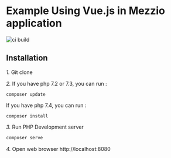 # Example Using Vue.js in Mezzio application

![ci build](https://github.com/samsonasik/mezzio-vue/workflows/ci%20build/badge.svg)

## Installation

*1.* Git clone

*2.* If you have php 7.2 or 7.3, you can run :

```
composer update
```

If you have php 7.4, you can run :

```
composer install
```

*3.* Run PHP Development server

```php
composer serve
```

*4.* Open web browser http://localhost:8080